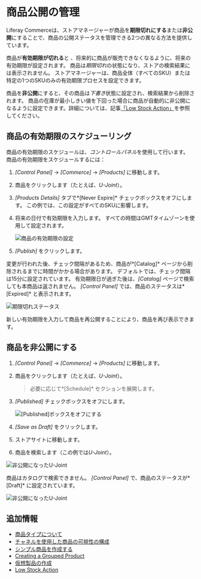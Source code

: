 # 商品公開の管理

Liferay Commerceは、ストアマネージャーが商品を**期限切れにする**または**非公開**にすることで、商品の公開ステータスを管理できる2つの異なる方法を提供しています。

商品が**有効期限が切れる**と 、将来的に商品が販売できなくなるように、将来の有効期限が設定されます。 商品は*期限切れ*の状態になり、ストアの検索結果には表示されません。 ストアマネージャーは、商品全体（すべてのSKU）または特定の1つのSKUのみの有効期限プロセスを設定できます。

商品を**非公開**にすると、その商品は*下書き*状態に設定され、検索結果から削除されます。 商品の在庫が最小しきい値を下回った場合に商品が自動的に非公開になるように設定できます。詳細については、記事[「Low Stock Action」](./low-stock-action.md)を参照してください。

## 商品の有効期限のスケジューリング

商品の有効期限のスケジュールは、*コントロールパネル*を使用して行います。 商品の有効期限をスケジュールするには：

1.  *[Control Panel]* → *[Commerce]* → *[Products]* に移動します。

2.  商品をクリックします（たとえば、*U-Joint*）。

3.  *[Products Details]* タブで*[Never Expire]* チェックボックスをオフにします。 この例では、この設定がすべてのSKUに影響します。

4.  将来の日付で有効期限を入力します。 すべての時間はGMTタイムゾーンを使用して設定されます。

    ![商品の有効期限の設定](./managing-product-publication/images/03.png)

5.  *[Publish]* をクリックします。

変更が行われた後、チェック間隔があるため、商品が*[Catalog]* ページから削除されるまでに時間がかかる場合があります。 デフォルトでは、チェック間隔は15分に設定されています。 有効期限日が過ぎた後は、*[Catalog]* ページで検索しても本商品は返されません。 *[Control Panel]* では、商品のステータスは*[Expired]* と表示されます。

![期限切れステータス](./managing-product-publication/images/04.png)

新しい有効期限を入力して商品を再公開することにより、商品を再び表示できます。

## 商品を非公開にする

1.  *[Control Panel]* → *[Commerce]* → *[Products]* に移動します。

2.  商品をクリックします（たとえば、*U-Joint*）。

    > 必要に応じて*[Schedule]* セクションを展開します。

3.  *[Published]* チェックボックスをオフにします。

    ![[Published]ボックスをオフにする](./managing-product-publication/images/01.png)

4.  *[Save as Draft]* をクリックします。

5.  ストアサイトに移動します。

6.  商品を検索します（この例では*U-Joint*）。

![非公開になったU-Joint](./managing-product-publication/images/02.png)

商品はカタログで検索できません。 *[Control Panel]* で、商品のステータスが*[Draft]* に設定されています。

![非公開になったU-Joint](./managing-product-publication/images/05.png)

## 追加情報

  - [商品タイプについて](../creating-and-managing-products/product-types/introduction-to-product-types.md)
  - [チャネルを使用した商品の可視性の構成](../../starting-a-store/channels/configuring-product-visibility-using-channels.md)
  - [シンプル商品を作成する](../creating-and-managing-products/product-types/creating-a-simple-product.md)
  - [Creating a Grouped Product](../creating-and-managing-products/product-types/creating-a-grouped-product.md)
  - [仮想製品の作成](../creating-and-managing-products/product-types/creating-a-virtual-product.md)
  - [Low Stock Action](./low-stock-action.md)
